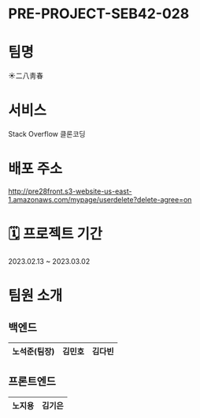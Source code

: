 # PRE-PROJECT-SEB42-028

# 팀명

☀️二八靑春

# 서비스 

Stack Overflow 클론코딩


# 배포 주소

http://pre28front.s3-website-us-east-1.amazonaws.com/mypage/userdelete?delete-agree=on


# 🗓 프로젝트 기간
2023.02.13 ~ 2023.03.02

# 팀원 소개
## 백엔드

|노석준(팀장)|김민호|김다빈|
|------|---|---|

## 프론트엔드

|노지용|김기은| 
|------|---|
